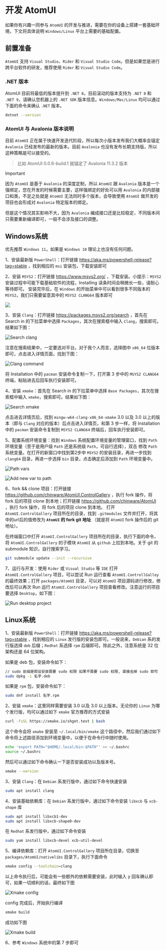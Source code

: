 # 开发 AtomUI

如果你有兴趣一同参与 `AtomUI` 的开发与推进，需要在你的设备上搭建一套基础环境，下文将具体说明 `Windows/Linux` 平台上需要的基础配置。

## 前置准备

`AtomUI` 支持 `Visual Studio`、`Rider` 和 `Visual Studio Code`。但是如果您是进行跨平台软件的研发，推荐使用 `Rider` 和 `Visual Studio Code`。

### .NET 版本

AtomUI 目前将最低的版本提升到 `.NET 8`，目前滚动的版本支持为 `.NET 8` 和 `.NET 9`，请确认您机器上的 `.NET SDK` 版本信息。`Windows/Mac/Linux` 均可以通过下面的命令来确认 `.NET` 版本。

```bash
dotnet --version
```

### AtomUI 与 Avalonia 版本说明

目前 `AtomUI` 正在属于快速开发迭代阶段，所以每次小版本发布我们大概率会锚定 `Avalonia` 已经发布的最新的版本。目前 `Avalonia`
也没有发布长期支持版，所以这种策略是可以接受的。
> 比如 AtomUI 0.0.6-build.1 就锚定了 Avalonia 11.3.2 版本

> [!IMPORTANT]
> 因为 `AtomUI` 是基于 `Avalonia` 的深度定制，所以 `AtomUI` 跟 `Avalonia` 版本是一个强绑定，您在开发的时候需要主要，这样强绑定的好处可以用
> `Avalonia` 的内部接口和类，不足之处就是 `AtomUI` 无法同时多个版本，会导致使用 `AtomUI` 做开发的项目也会形成对 `Avalonia`
> 特定版本的绑定。
>
> 但是这个情况其实影响不大，因为 `Avalonia` 编成接口还是比较稳定，不同版本间只需要重新编译即可，一般不会涉及接口的调整。

## Windows系统

优先推荐 `Windows 11`，如果是 `Windows 10` 理论上也没有任何问题。

1、安装最新版 `PowerShell`：打开链接 https://aka.ms/powershell-release?tag=stable ，找到相应的 `msi` 安装包，下载安装即可

2、安装 `MSYS2`：打开链接 https://www.msys2.org/ ，下载安装。小提示：`MSYS2` 安装过程中可能下载基础软件的流程，Installing 读条时间会稍微长一些，请耐心等待即可。
安装完毕后，在 `Windows` 的开始菜单中可以看到很多不同版本的 `MSYS2`，我们只需要留意其中的 `MSYS2 CLANG64` 版本即可

![](./images/msys2-clang64.png)

3、安装 `Clang`：打开链接 https://packages.msys2.org/search ，首先在 Search in 的下拉菜单中选择 `Packages`，其次在搜索框中输入 `Clang`，搜索即可。结果如下图：

![Search clang](./images/search-clang.png)

注意在搜索结果中，一定要选对平台。对于我个人而言，选择图中 `x86_64` 位版本即可，点击进入详情页面，找到下图：

![Clang command](./images/clang-install-command.png)

将 Installation 中的 `pacman` 安装命令复制一下，打开第 3 步中的 `MSYS2 CLANG64` 终端，粘贴进去后回车执行安装即可。

4、安装 `xmake`：首先在 Search in 的下拉菜单中选择 `Base Packages`，其次在搜索框中输入 `xmake`，搜索即可。结果如下图：

![Search xmake](./images/search-xmake.png)

点击进去详情页后，找到 `mingw-w64-clang-x86_64-xmake` 3.0 以及 3.0 以上的版本（即与 `Clang` 对应的版本）后点击进入详情页，和第 3 步一样，将 Installation 中的
`pacman` 安装命令复制到 `MSYS2 CLANG64` 终端后，回车执行安装即可。

5、配置系统环境变量：找到 `Windows` 系统配置环境变量的管理窗口，找到 `Path` 环境变量（至于是用户级 `Path` 还是系统级 `Path`，可自行选择），双击
修改 `Path` 系统变量。在打开的新窗口中找到第2步中 `MSYS2` 的安装目录，再进一步找到 `clang64` 目录，再进一步选择 `bin` 目录，点击确定后添加到 `Path` 环境变量中。

![Path vars](./images/path-var.png)

![Add new var to path](./images/add-new-path.png)

6、fork && clone 项目：打开链接 https://github.com/chinware/AtomUI.ControlGallery ，执行 fork 操作，将 fork 后的项目 clone 到本地；打开链接 https://github.com/chinware/AtomUI ，执行 fork 操作，将 fork 后的项目 clone 到本地。
打开 `AtomUI.ControlGallery` 项目所在的目录，找到 `.gitmodules` 文件并打开，将其中的url后的值修改为 **`AtomUI` 的 fork git 地址** （就是将 `AtomUI` fork 操作后的 git 地址）。

在终端窗口中打开 `AtomUI.ControlGallery` 项目所在的目录，执行下面的命令，将 `AtomUI.ControlGallery` 的子模块 `AtomUI` 从 `github` 上拉到本地。关于 git 的 submodule 知识，自行搜索学习。

```bash
git submodule update --init --recursive
```

7、运行与开发：使用 `Rider` 或 `Visual Studio` 等 `IDE` 打开 `AtomUI.ControlGallery` 项目，可以尝试 Run 运行查看 `AtomUI.ControllGalley` 的最终效果；打开 `packages/AtomUI` 目录，可以对 `AtomUI` 项目源码进行修改，修改后可以再次 Run 运行 `AtomUI.ControlGallery`
项目查看修改。注意运行的项目要选择 `Desktop`，如下图：

![Run desktop project](./images/run-desktop-project.png)

## Linux系统

1、安装最新版 `PowerShell`：打开链接 https://aka.ms/powershell-release?tag=stable ，找到相应的 `Linux` 发行版的安装包即可。一般说来，`Debian` 系的发行版选择 `deb` 后缀；`Redhat` 系选择 `rpm` 后缀即可。除此之外，注意系统是 32 位架构还是 64 位架构。

如果是 deb 包，安装命令如下：

```bash
// sudo 前缀是假设安装需要 sudo 权限 如果不需要 sudo 权限, 直接去掉 sudo 即可
sudo dpkg -i 名字.deb
```

如果是 `rpm` 包，安装命令如下：

```bash
sudo dnf install 名字.rpm
```

2、安装 `xmake`：这里同样需要安装 3.0 以及 3.0 以上版本。无论你的 `Linux` 为哪个发行版，均可以通过如下 `xmake` 官方推荐的方式安装

```bash
curl -fsSL https://xmake.io/shget.text | bash
```

这个命令会将 `xmake` 安装至 `~/.local/bin/xmake` 这个路径中，然后我们通过如下命令将上述路径添加到环境变量中，以便于在命令行中随时使用。

```bash
echo 'export PATH="$HOME/.local/bin:$PATH"' >> ~/.bashrc
source ~/.bashrc
```

然后可以通过如下命令确认一下是否安装成功以及版本号。

```bash
xmake --version
```

3、安装 `Clang`：在 `Debian` 系发行版中，通过如下命令快速安装

```bash
sudo apt install clang
```

4、安装基础依赖库：在 `Debian` 系发行版中，通过如下命令安装 `libxcb` 与 `xcb-shape` 库

```bash
sudo apt install libxcb1-dev
sudo apt install libxcb-shape0-dev
```

在 `Redhat` 系发行版中，通过如下命令安装

```bash
sudo yum install libxcb-devel xcb-util-devel
```

5、编译依赖库：打开 `AtomUI.ControlGallery` 项目所在目录，切换至 `packages/AtomUI/nativelibs` 目录下，执行下面命令

```bash
xmake config --toolchain=clang
```

以上命令执行后，可能会有一些额外的依赖需要安装，此时输入 y 回车确认即可，如果一切顺利的话，最终如下图

![Xmake config](./images/xmake-config.png)

config 完成后，开始执行编译

```bash
xmake build
```

成功如下图

![Xmake build](./images/xmake-build.png)

6、参考 `Windows` 系统中的第 7 步即可